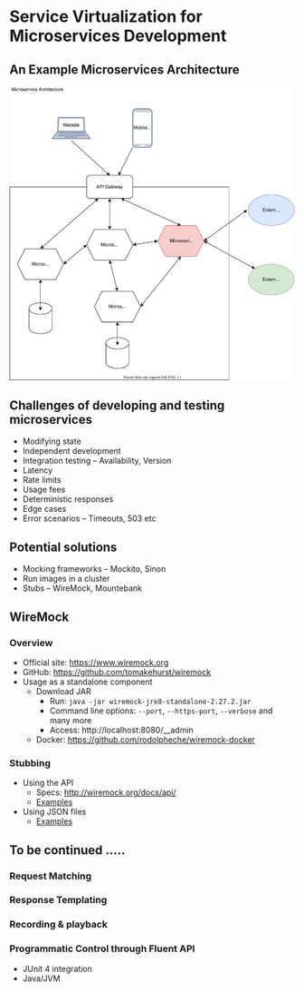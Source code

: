 # Service Virtualization for Microservices Development

## An Example Microservices Architecture 
![Diagram of a microservice architecture](micro-arch.svg)

## Challenges of developing and testing microservices 
  * Modifying state 
  * Independent development
  * Integration testing – Availability, Version 
  * Latency 
  * Rate limits 
  * Usage fees 
  * Deterministic responses 
  * Edge cases 
  * Error scenarios – Timeouts, 503 etc 

## Potential solutions 
  * Mocking frameworks – Mockito, Sinon 
  * Run images in a cluster 
  * Stubs – WireMock, Mountebank 

## WireMock 

### Overview 
  * Official site: https://www.wiremock.org
  * GitHub: https://github.com/tomakehurst/wiremock
  * Usage as a standalone component
    * Download JAR
        * Run: `java -jar wiremock-jre8-standalone-2.27.2.jar`
        * Command line options: `--port`, `--https-port`, `--verbose` and many more
        * Access: http://localhost:8080/__admin
    * Docker: https://github.com/rodolpheche/wiremock-docker

### Stubbing
  * Using the API
    * Specs: http://wiremock.org/docs/api/
    * [Examples](Stub-with-API.md)
  * Using JSON files
    * [Examples](Stub-with-Files.md)

## To be continued .....

### Request Matching

### Response Templating

### Recording & playback 

### Programmatic Control through Fluent API
  * JUnit 4 integration
  * Java/JVM